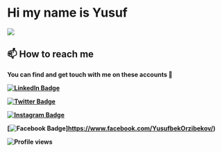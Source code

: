 <!-- Hi -->
<!-- ![](https://github-readme-stats.vercel.app/api?username=akroms&show_icons=true&count_private=true) -->
# Hi my name is <b>Yusuf<b>
![](https://readme-typing-svg.herokuapp.com?font=Montserrat&color=coral&lines=I'm+a+Fullstack+Developer;Creative+IT+Specialist;)

## 📫 How to reach me

You can find and get touch with me on these accounts 👀

[![LinkedIn Badge](https://img.shields.io/badge/LinkedIn-0077B5?style=for-the-badge&logo=linkedin&logoColor=white)](https://www.linkedin.com/in/yusufbek-orzibekov-aba5021a7/)

[![Twitter Badge](https://img.shields.io/badge/Twitter-1DA1F2?style=for-the-badge&logo=twitter&logoColor=white)](https://twitter.com/yusuf_orzibekov)
  
[![Instagram Badge](https://img.shields.io/badge/Instagram-E4405F?style=for-the-badge&logo=instagram&logoColor=white)](https://www.instagram.com/yusuf_orzibekov/)

[![Facebook Badge](https://img.shields.io/badge/Facebook-1877F2?style=for-the-badge&logo=facebook&logoColor=white)]https://www.facebook.com/YusufbekOrzibekov/)

![Profile views](https://gpvc.arturio.dev/yusuforzibekov)
